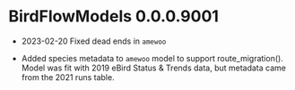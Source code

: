 # BirdFlowModels 0.0.0.9001

* 2023-02-20 Fixed dead ends in `amewoo` 

* Added species metadata to `amewoo` model to support route_migration(). Model was fit with 2019 eBird Status & Trends data, but metadata came from the 2021 runs table. 

